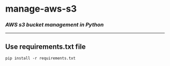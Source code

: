 # manage-aws-s3

### _AWS s3 bucket management in Python_

---

## Use requirements.txt file

```
pip install -r requirements.txt
```
